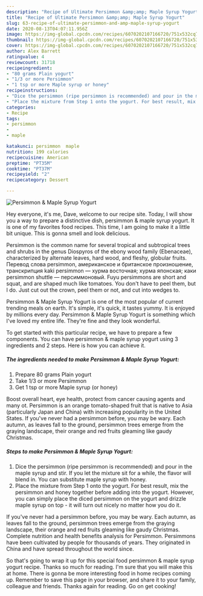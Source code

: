 ```yaml
---
description: "Recipe of Ultimate Persimmon &amp;amp; Maple Syrup Yogurt"
title: "Recipe of Ultimate Persimmon &amp;amp; Maple Syrup Yogurt"
slug: 63-recipe-of-ultimate-persimmon-and-amp-maple-syrup-yogurt
date: 2020-08-13T04:07:11.956Z
image: https://img-global.cpcdn.com/recipes/6070202107166720/751x532cq70/persimmon-maple-syrup-yogurt-recipe-main-photo.jpg
thumbnail: https://img-global.cpcdn.com/recipes/6070202107166720/751x532cq70/persimmon-maple-syrup-yogurt-recipe-main-photo.jpg
cover: https://img-global.cpcdn.com/recipes/6070202107166720/751x532cq70/persimmon-maple-syrup-yogurt-recipe-main-photo.jpg
author: Alex Barrett
ratingvalue: 4
reviewcount: 31718
recipeingredient:
- "80 grams Plain yogurt"
- "1/3 or more Persimmon"
- "1 tsp or more Maple syrup or honey"
recipeinstructions:
- "Dice the persimmon (ripe persimmon is recommended) and pour in the maple syrup and stir. If you let the mixture sit for a while, the flavor will blend in. You can substitute maple syrup with honey."
- "Place the mixture from Step 1 onto the yogurt. For best result, mix the persimmon and honey together before adding into the yogurt. However, you can simply place the diced persimmon on the yogurt and drizzle maple syrup on top - it will turn out nicely no matter how you do it."
categories:
- Recipe
tags:
- persimmon
- 
- maple

katakunci: persimmon  maple 
nutrition: 199 calories
recipecuisine: American
preptime: "PT35M"
cooktime: "PT37M"
recipeyield: "2"
recipecategory: Dessert

---
```



![Persimmon &amp; Maple Syrup Yogurt](https://img-global.cpcdn.com/recipes/6070202107166720/751x532cq70/persimmon-maple-syrup-yogurt-recipe-main-photo.jpg)

Hey everyone, it's me, Dave, welcome to our recipe site. Today, I will show you a way to prepare a distinctive dish, persimmon &amp; maple syrup yogurt. It is one of my favorites food recipes. This time, I am going to make it a little bit unique. This is gonna smell and look delicious.

Persimmon is the common name for several tropical and subtropical trees and shrubs in the genus Diospyros of the ebony wood family (Ebenaceae), characterized by alternate leaves, hard wood, and fleshy, globular fruits. Перевод слова persimmon, американское и британское произношение, транскрипция kaki persimmon — хурма восточная; хурма японская; каки persimmon shuttle — персиммоновый. Fuyu persimmons are short and squat, and are shaped much like tomatoes. You don&#39;t have to peel them, but I do. Just cut out the crown, peel them or not, and cut into wedges to.

Persimmon &amp; Maple Syrup Yogurt is one of the most popular of current trending meals on earth. It's simple, it's quick, it tastes yummy. It is enjoyed by millions every day. Persimmon &amp; Maple Syrup Yogurt is something which I've loved my entire life. They're fine and they look wonderful.


To get started with this particular recipe, we have to prepare a few components. You can have persimmon &amp; maple syrup yogurt using 3 ingredients and 2 steps. Here is how you can achieve it.

<!--inarticleads1-->

##### The ingredients needed to make Persimmon &amp; Maple Syrup Yogurt:

1. Prepare 80 grams Plain yogurt
1. Take 1/3 or more Persimmon
1. Get 1 tsp or more Maple syrup (or honey)


Boost overall heart, eye health, protect from cancer causing agents and many ot. Persimmon is an orange tomato-shaped fruit that is native to Asia (particularly Japan and China) with increasing popularity in the United States. If you&#39;ve never had a persimmon before, you may be wary. Each autumn, as leaves fall to the ground, persimmon trees emerge from the graying landscape, their orange and red fruits gleaming like gaudy Christmas. 

<!--inarticleads2-->

##### Steps to make Persimmon &amp; Maple Syrup Yogurt:

1. Dice the persimmon (ripe persimmon is recommended) and pour in the maple syrup and stir. If you let the mixture sit for a while, the flavor will blend in. You can substitute maple syrup with honey.
1. Place the mixture from Step 1 onto the yogurt. For best result, mix the persimmon and honey together before adding into the yogurt. However, you can simply place the diced persimmon on the yogurt and drizzle maple syrup on top - it will turn out nicely no matter how you do it.


If you&#39;ve never had a persimmon before, you may be wary. Each autumn, as leaves fall to the ground, persimmon trees emerge from the graying landscape, their orange and red fruits gleaming like gaudy Christmas. Complete nutrition and health benefits analysis for Persimmon. Persimmons have been cultivated by people for thousands of years. They originated in China and have spread throughout the world since. 

So that's going to wrap it up for this special food persimmon &amp; maple syrup yogurt recipe. Thanks so much for reading. I'm sure that you will make this at home. There is gonna be more interesting food in home recipes coming up. Remember to save this page in your browser, and share it to your family, colleague and friends. Thanks again for reading. Go on get cooking!
